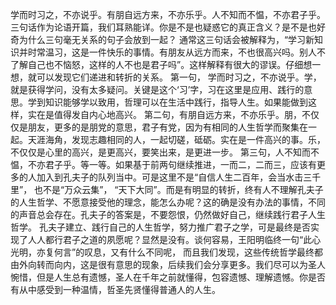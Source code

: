 学而时习之，不亦说乎。有朋自远方来，不亦乐乎。人不知而不愠，不亦君子乎。
三句话作为论语开篇，我们耳熟能详。你是不是也疑惑它的真正含义？是不是也好奇为什么三句毫无关系的句子会放到一起？
通常这三句话会被解释为，“学习新知识并时常温习，这是一件快乐的事情。有朋友从远方而来，不也很高兴吗。别人不了解自己也不恼怒，这样的人不也是君子吗”。这样解释有很大的谬误。仔细想一想，就可以发现它们递进和转折的关系。
第一句， 学而时习之，不亦说乎。学，就是获得学问，没有太多疑问。关键是这个‘习’字，习在这里是应用、践行的意思。学到知识能够学以致用，哲理可以在生活中践行，指导人生。如果能做到这样，实在是值得发自内心地高兴。
第二句，有朋自远方来，不亦乐乎。朋，不仅仅是朋友，更多的是朋党的意思，君子有党，因为有相同的人生哲学而聚集在一起。天涯海角，发现志趣相同的人，一起切磋，砥砺。实在是一件高兴的事。乐，不仅仅是心里的高兴，是更高兴，要笑出来，是更进一步。
第三句，人不知而不愠，不亦君子乎。等一等。如果基于前两句继续推进，一而二，二而三，应该有更多的人加入到孔夫子的队列当中。可是这里不是“自信人生二百年，会当水击三千里”， 也不是“万众云集”， “天下大同”。而是有明显的转折，终有人不理解孔夫子的人生哲学、不愿意接受他的理念，能怎么办呢？这的确是没有办法的事情，不同的声音总会存在。孔夫子的答案是，不要怨恨，仍然做好自己，继续践行君子人生哲学。
孔夫子建立、践行自己的人生哲学，努力推广君子之学，可是最终是否实现了人人都行君子之道的夙愿呢？显然是没有。谈何容易，王阳明临终一句“此心光明，亦复何言”的叹息，又有什么不同呢， 而且我们发现，这些传统哲学最终都由外向转而向内，这是很有意思的现象，后续我们会分享更多。我们尽可以为圣人惋惜，但是人生总有遗憾，圣人在千年之前就懂得，包容遗憾、理解遗憾。你是否有从中感受到一种温情，哲圣先贤懂得普通人的人生。


